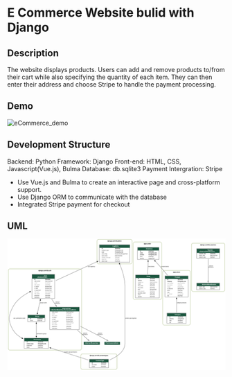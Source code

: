 # E Commerce Website bulid with Django
## Description
The website displays products. Users can add and remove products to/from their cart while also specifying the quantity of each item. They can then enter their address and choose Stripe to handle the payment processing.

## Demo

![eCommerce_demo](https://imgur.com/a/f981FL3)

## Development Structure
Backend: Python
Framework: Django
Front-end: HTML, CSS, Javascript(Vue.js), Bulma
Database: db.sqlite3
Payment Intergration: Stripe

- Use Vue.js and Bulma to create an interactive page and cross-platform support.
- Use Django ORM to communicate with the database
- Integrated Stripe payment for checkout


## UML
![ER_Model](Model.png)